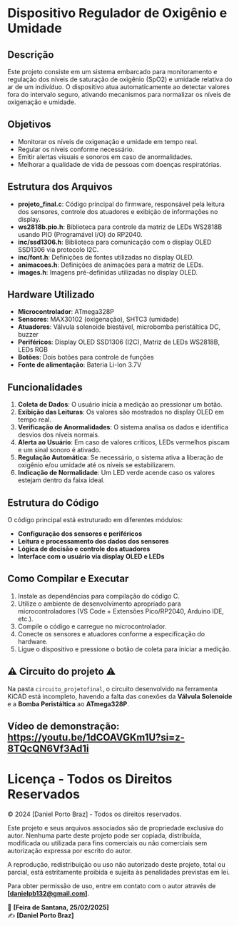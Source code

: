 # Dispositivo Regulador de Oxigênio e Umidade

## Descrição
Este projeto consiste em um sistema embarcado para monitoramento e regulação dos níveis de saturação de oxigênio (SpO2) e umidade relativa do ar de um indivíduo. O dispositivo atua automaticamente ao detectar valores fora do intervalo seguro, ativando mecanismos para normalizar os níveis de oxigenação e umidade.

## Objetivos
- Monitorar os níveis de oxigenação e umidade em tempo real.
- Regular os níveis conforme necessário.
- Emitir alertas visuais e sonoros em caso de anormalidades.
- Melhorar a qualidade de vida de pessoas com doenças respiratórias.

## Estrutura dos Arquivos
- **projeto_final.c**: Código principal do firmware, responsável pela leitura dos sensores, controle dos atuadores e exibição de informações no display.
- **ws2818b.pio.h**: Biblioteca para controle da matriz de LEDs WS2818B usando PIO (Programável I/O) do RP2040.
- **inc/ssd1306.h**: Biblioteca para comunicação com o display OLED SSD1306 via protocolo I2C.
- **inc/font.h**: Definições de fontes utilizadas no display OLED.
- **animacoes.h**: Definições de animações para a matriz de LEDs.
- **images.h**: Imagens pré-definidas utilizadas no display OLED.

## Hardware Utilizado
- **Microcontrolador**: ATmega328P
- **Sensores**: MAX30102 (oxigenação), SHTC3 (umidade)
- **Atuadores**: Válvula solenoide biestável, microbomba peristáltica DC, buzzer
- **Periféricos**: Display OLED SSD1306 (I2C), Matriz de LEDs WS2818B, LEDs RGB
- **Botões**: Dois botões para controle de funções
- **Fonte de alimentação**: Bateria Li-Ion 3.7V

## Funcionalidades
1. **Coleta de Dados**: O usuário inicia a medição ao pressionar um botão.
2. **Exibição das Leituras**: Os valores são mostrados no display OLED em tempo real.
3. **Verificação de Anormalidades**: O sistema analisa os dados e identifica desvios dos níveis normais.
4. **Alerta ao Usuário**: Em caso de valores críticos, LEDs vermelhos piscam e um sinal sonoro é ativado.
5. **Regulação Automática**: Se necessário, o sistema ativa a liberação de oxigênio e/ou umidade até os níveis se estabilizarem.
6. **Indicação de Normalidade**: Um LED verde acende caso os valores estejam dentro da faixa ideal.

## Estrutura do Código
O código principal está estruturado em diferentes módulos:
- **Configuração dos sensores e periféricos**
- **Leitura e processamento dos dados dos sensores**
- **Lógica de decisão e controle dos atuadores**
- **Interface com o usuário via display OLED e LEDs**

## Como Compilar e Executar
1. Instale as dependências para compilação do código C.
2. Utilize o ambiente de desenvolvimento apropriado para microcontroladores (VS Code + Extensões Pico/RP2040, Arduino IDE, etc.).
3. Compile o código e carregue no microcontrolador.
4. Conecte os sensores e atuadores conforme a especificação do hardware.
5. Ligue o dispositivo e pressione o botão de coleta para iniciar a medição.

## ⚠ Circuito do projeto ⚠
Na pasta ```circuito_projetofinal```, o circuito desenvolvido na ferramenta KiCAD está incompleto, havendo a falta das conexões da **Válvula Solenoide** e a **Bomba Peristáltica** ao **ATmega328P**.


## Vídeo de demonstração: https://youtu.be/1dCOAVGKm1U?si=z-8TQcQN6Vf3Ad1i

# Licença - Todos os Direitos Reservados

© 2024 [Daniel Porto Braz] - Todos os direitos reservados.

Este projeto e seus arquivos associados são de propriedade exclusiva do autor. Nenhuma parte deste projeto pode ser copiada, distribuída, modificada ou utilizada para fins comerciais ou não comerciais sem autorização expressa por escrito do autor.

A reprodução, redistribuição ou uso não autorizado deste projeto, total ou parcial, está estritamente proibida e sujeita às penalidades previstas em lei.

Para obter permissão de uso, entre em contato com o autor através de **[danielpb132@gmail.com]**.

📍 **[Feira de Santana, 25/02/2025]**  
✍️ **[Daniel Porto Braz]**

